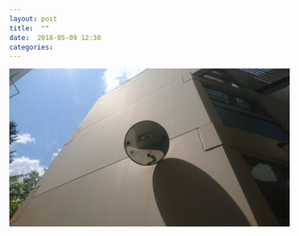 ```yaml
---
layout: post
title:  ""
date:  2018-05-09 12:30
categories: 
---
```


![today1](/img/blog/2018-05/05-09.JPG)


